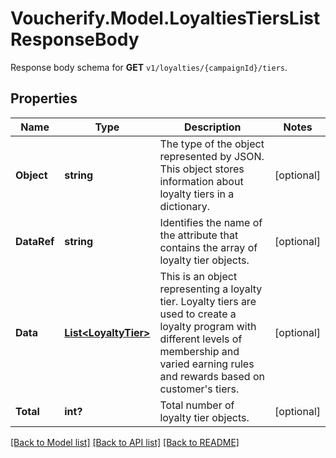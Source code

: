 # Voucherify.Model.LoyaltiesTiersListResponseBody
Response body schema for **GET** `v1/loyalties/{campaignId}/tiers`.

## Properties

Name | Type | Description | Notes
------------ | ------------- | ------------- | -------------
**Object** | **string** | The type of the object represented by JSON. This object stores information about loyalty tiers in a dictionary. | [optional] 
**DataRef** | **string** | Identifies the name of the attribute that contains the array of loyalty tier objects. | [optional] 
**Data** | [**List&lt;LoyaltyTier&gt;**](LoyaltyTier.md) | This is an object representing a loyalty tier. Loyalty tiers are used to create a loyalty program with different levels of membership and varied earning rules and rewards based on customer&#39;s tiers. | [optional] 
**Total** | **int?** | Total number of loyalty tier objects. | [optional] 

[[Back to Model list]](../README.md#documentation-for-models) [[Back to API list]](../README.md#documentation-for-api-endpoints) [[Back to README]](../README.md)

